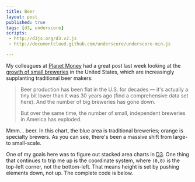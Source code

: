 ```yaml
---
title: Beer
layout: post
published: true
tags: [d3, underscore]
scripts:
 - http://d3js.org/d3.v2.js
 - http://documentcloud.github.com/underscore/underscore-min.js

---
```

<style type="text/css">
svg path {
    stroke-width: 1;
    fill-opacity: .5;
}
</style>

My colleagues at [Planet Money](http://www.npr.org/blogs/money/) had a great post last week looking at the [growth of small breweries](http://www.npr.org/blogs/money/2012/05/17/152845779/more-breweries-less-beer) in the United States, which are increasingly supplanting traditional beer makers:

> Beer production has been flat in the U.S. for decades — it's actually a tiny bit lower than it was 30 years ago (find a comprehensive data set here). And the number of big breweries has gone down.
> 
> But over the same time, the number of small, independent breweries in America has exploded.

<div id="chart"> </div>

Mmm... beer. In this chart, the blue area is traditional breweries; orange is specialty brewers. As you can see, there's been a massive shift from large- to small-scale.

One of my goals here was to figure out stacked area charts in [D3][]. One thing that continues to trip me up is the coordinate system, where `(0,0)` is the top-left corner, not the bottom-left. That means height is set by pushing elements down, not up. The complete code is below.

[D3]: http://d3js.org

<script src="https://gist.github.com/2879169.js?file=gistfile1.js"> </script>

<script type="text/javascript">
// mise en place
function translate(x,y) {
    return 'translate(' + x + ',' + y + ')';
}

var pad = 40,
    height = 400,
    width = parseInt(d3.select('#chart').style('width')) - pad,
    url = "/visible-data/data/beer.csv",
    layers;

var chart = d3.select('#chart').append('svg')
    .style('height', height + pad)
    .style('width', width + pad)
  .append('g')
    .attr('transform', translate(0, pad/2));

// scales
var colors = d3.scale.category10();

var x = d3.scale.linear()
    .range([0, width]);

var y = d3.scale.linear()
    .range([height, 0])
    .domain([0, 2000]); // just going to hard code this

var xAxis = d3.svg.axis()
    .scale(x)
    //.ticks(7)
    .tickFormat(String)
    .orient('bottom');

var yAxis = d3.svg.axis()
    .scale(y)
    .ticks(7)
    .tickFormat(d3.format(','))
    .orient('right');

var stack = d3.layout.stack()
    .offset('zero')
    .values(function(d) { return d.values; });

var area = d3.svg.area()
    .x(function(d) { return x(d.x); })
    .y0(function(d) { return y(d.y0 + d.y); })
    .y1(function(d) { return y(d.y0); });

d3.csv(url, function(data) {
    window.data = data;
    _.each(data, function(d) {
        for (var i in d) {
            // everything is a number
            d[i] = +d[i];
        }
    });

    var years = _.pluck(data, 'Year');
    x.domain(d3.extent(years));

    layers = _.map(['Traditional Breweries', 'Specialty Breweries'], function(name) {
        return {
            name: name,
            values: _.map(data, function(d, i) {
                return {x: d.Year, y: d[name]}
            })
        }
    })

    // add axes
    chart.append('g')
        .attr('class', 'x axis')
        .attr('transform', translate(0,height))
        .call(xAxis);

    chart.append('g')
        .attr('class', 'y axis')
        .attr('transform', translate(width,0))
        .call(yAxis);

    chart.append('g')
      .selectAll('path')
        .data(stack(layers))
      .enter().append('path')
        .attr('class', function(d) { return d.name; })
        .attr('d', function(d) { return area(d.values); })
        .attr('stroke', function(d,i) { return colors(i); })
        .attr('fill', function(d,i) { return colors(i); });

});

</script>